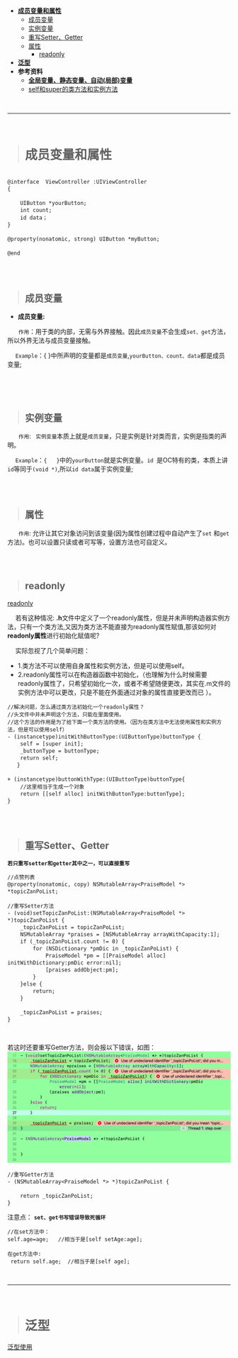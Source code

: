 > <h2 id=''></h2>
- [**成员变量和属性**](#成员变量和属性)
	- [成员变量](#成员变量)
	- [实例变量](#实例变量)
	- [重写Setter、Getter](#重写Setter、Getter)
	- [属性](#属性)
		- [readonly](#readonly)
- [**‌泛型**](#泛型)
- **参考资料**
	- [**全局变量、静态变量、自动(局部)变量**](https://www.jianshu.com/p/797fb0dffc70)
	- [self和super的类方法和实例方法](https://www.jianshu.com/p/7a9912c97fdb)



<br/>

***
<br/>


> <h1 id='成员变量和属性'>成员变量和属性</h1>


```

@interface  ViewController :UIViewController
{

    UIButton *yourButton;
    int count;
    id data；
}

@property(nonatomic, strong) UIButton *myButton;

@end

```




<br/>
<br/>


> <h2 id='成员变量'>成员变量</h2>

- **成员变量:**  

&emsp; ` 作用`：用于类的内部，无需与外界接触。因此`成员变量`不会生成`set、get`方法，所以外界无法与成员变量接触。

&emsp; `Example`：{ }中所声明的变量都是`成员变量`,`yourButton、count、data`都是成员变量;


<br/>
<br/>
<br/>


> <h2 id='实例变量'>实例变量</h2>

&emsp; ` 作用`: ` 实例变量`本质上就是`成员变量`，只是实例是针对类而言，实例是指类的声明。

&emsp; `Example`：`{   }`中的`yourButton`就是实例变量。`id `是OC特有的类，本质上讲`id`等同于`(void *)`,所以`id data`属于实例变量;



<br/>
<br/>


> <h2 id='属性'>属性</h2>


&emsp; ` 作用`:   允许让其它对象访问到该变量(因为属性创建过程中自动产生了`set` 和`get`方法)。也可以设置只读或者可写等，设置方法也可自定义。

<br/>
<br/>

> <h2 id='readonly'>readonly</h2>

[readonly](https://juejin.cn/post/6844903825577361415)

&emsp; 若有这种情况: **.h**文件中定义了一个readonly属性，但是并未声明构造器实例方法，只有一个类方法,又因为类方法不能直接为readonly属性赋值,那该如何对**readonly属性**进行初始化赋值呢?

&emsp; 实际忽视了几个简单问题：
- 1.类方法不可以使用自身属性和实例方法，但是可以使用self。
- 2.readonly属性可以在构造器函数中初始化，（也理解为什么时候需要readonly属性了，只希望初始化一次，或者不希望随便更改，其实在.m文件的实例方法中可以更改，只是不能在外面通过对象的属性直接更改而已 ）。

```
//解决问题，怎么通过类方法初始化一个readonly属性？
//头文件中并未声明这个方法，只能在里面使用。
//这个方法的作用是为了给下面一个类方法的使用。（因为在类方法中无法使用属性和实例方法，但是可以使用self）
- (instancetype)initWithButtonType:(UIButtonType)buttonType {
    self = [super init];
    _buttonType = buttonType;
    return self;
   }
 
+ (instancetype)buttonWithType:(UIButtonType)buttonType{
    //这里相当于生成一个对象
    return [[self alloc] initWithButtonType:buttonType];
}
```



<br/>
<br/>


> <h2 id='重写Setter、Getter'>重写Setter、Getter</h2>


**`若只重写setter和getter其中之一，可以直接重写`**

```
//点赞列表
@property(nonatomic, copy) NSMutableArray<PraiseModel *> *topicZanPoList;

//重写Setter方法
- (void)setTopicZanPoList:(NSMutableArray<PraiseModel *> *)topicZanPoList {
    _topicZanPoList = topicZanPoList;
    NSMutableArray *praises = [NSMutableArray arrayWithCapacity:1];
    if (_topicZanPoList.count != 0) {
        for (NSDictionary *pmDic in _topicZanPoList) {
            PraiseModel *pm = [[PraiseModel alloc] initWithDictionary:pmDic error:nil];
            [praises addObject:pm];
        }
    }else {
        return;
    }
    
    _topicZanPoList = praises;
}

```


<br/>

若这时还要重写Getter方法，则会报以下错误，如图：
![同时写Setter、Getter报错图](./../../Pictures/ios_oc1_29.png)


```
//重写Getter方法
- (NSMutableArray<PraiseModel *> *)topicZanPoList {
    
    return _topicZanPoList;
}

```

注意点：
**`set、get书写错误导致死循环`**

```
//在set方法中：
self.age=age;   //相当于是[self setAge:age];

在get方法中:
 return self.age;  //相当于是[self age];
```



<br/>

***
<br/>



> <h1 id='泛型'>泛型</h1>

[泛型使用](https://www.cnblogs.com/lxlx1798/p/11642938.html)









